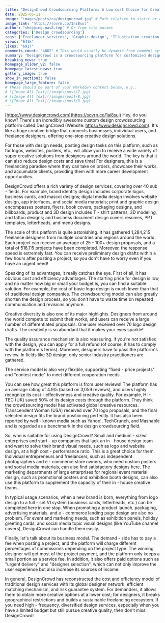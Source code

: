 ```yaml
---
title: "DesignCrowd Crowdsourcing Platform: A Low-cost Choice for Creative Design, Suitable for Various Groups and Scenarios"
date: 2025-06-11
image: "images/posts/ca/designcrowd.jpg" # Path relative to static or assets
image_link: "https://sovrn.co/1ai8sul"
author: "shopping.nav8.top" # Or from site params
categories: ['Design crowdsourcing']
tags: ['Freelancer services', 'Graphic design', 'Illustration creation', 'Website development', 'Online store platform']
views: "641k"
likes: "6917"
comments_count: "4802" # This would usually be dynamic from comment system
summary: "DesignCrowd is a crowdsourcing platform for customized design that connects enterprises, users, and designers, offering a one-stop solution. It has a wide range of design services, a large scale, and fast response. It has advantages such as cost - effectiveness and diverse creativity, and its services are flexible. It has high user evaluations and is suitable for small and medium - sized enterprises. Its business model is reasonable, and it is worth a try for those with design needs. "
breaking_news: true   
homepage_slider_v2: false  
homepage_latest_news: true  
gallery_image: true  
show_in_section3: false
homepage_large_feature: false
# These should be part of your Markdown content below, e.g.:
# ![Image Alt Text](/images/post/7.jpg)
# ![Image Alt Text](/images/post/8.jpg)
# ![Image Alt Text](/images/post/9.jpg)
---
```

[https://www.designcrowd.com](https://sovrn.co/1ai8sul)
Hey, do you know? There's an incredibly awesome custom design crowdsourcing platform called DesignCrowd (Website: https://www.designcrowd.com). It's like a huge creative bridge that connects businesses, individual users, and freelance designers, offering one-stop creative design solutions.

For those with design needs, posting design tasks on this platform, such as for logos, websites, posters, etc., will allow you to receive a wide variety of super creative solutions from designers around the world. The key is that it can also reduce design costs and save time! For designers, this is a freelancing paradise where they can take on orders, showcase their works, and accumulate clients, providing them with more career development opportunities.

DesignCrowd offers a rich variety of design services, covering over 40 sub - fields. For example, brand identity design includes corporate logos, business cards, and mascot designs; digital media design involves website design, app interfaces, and social media materials; print and graphic design encompasses posters, flyers, book covers, packaging designs, and billboards; product and 3D design includes T - shirt patterns, 3D modeling, and tattoo designs; and business document design covers resumes, PPT templates, letterheads, and menu designs.

The scale of this platform is quite astonishing. It has gathered 1,284,215 freelance designers from multiple countries and regions around the world. Each project can receive an average of 25 - 100+ design proposals, and a total of 516,115 projects have been completed. Moreover, the response speed is extremely fast. You can receive preliminary design drafts within a few hours after posting a project, so you don't have to worry even if you have an urgent need!

Speaking of its advantages, it really catches the eye. First of all, it has obvious cost and efficiency advantages. The starting price for design is low, and no matter how big or small your budget is, you can find a suitable solution. For example, the cost of basic logo design is much lower than that of traditional design companies. The crowdsourcing model can also greatly shorten the design process, so you don't have to waste time on repeated communication and revisions anymore.

Creative diversity is also one of its major highlights. Designers from around the world compete to submit their works, and users can receive a large number of differentiated proposals. One user received over 70 logo design drafts. The creativity is so abundant that it makes your eyes sparkle!

The quality assurance mechanism is also reassuring. If you're not satisfied with the design, you can apply for a full refund (of course, it has to comply with the platform's terms). Moreover, designers have to pass the platform's review. In fields like 3D design, only senior industry practitioners are gathered.

The service model is also very flexible, supporting "fixed - price projects" and "contest mode" to meet different cooperation needs.

You can see how great this platform is from user reviews! The platform has an average rating of 4.9/5 (based on 3,059 reviews), and users highly recognize its cost - effectiveness and creative quality. For example, HI - TEC (UK) saved 50% of its design costs through the platform. They think the crowdsourcing model has activated global creative resources. Transcendent Woman (USA) received over 70 logo proposals, and the final selected design fits the brand positioning perfectly. It has also been reported by well - known media such as Yahoo!, TechCrunch, and Mashable and is regarded as a benchmark in the design crowdsourcing field.

So, who is suitable for using DesignCrowd? Small and medium - sized enterprises and start - up companies that lack an in - house design team and want to solve their brand visual needs, such as logo and website design, at a high cost - performance ratio. This is a great choice for them. Individual entrepreneurs and freelancers, such as independent photographers and e - commerce store owners, who need custom posters and social media materials, can also find satisfactory designs here. The marketing departments of large enterprises for regional event material design, such as promotional posters and exhibition booth designs, can also use this platform to supplement the capacity of their in - house creative teams.

In typical usage scenarios, when a new brand is born, everything from logo design to a full - set VI system (business cards, letterheads, etc.) can be completed here in one stop. When promoting a product launch, packaging, advertising materials, and e - commerce landing page design are also no problem. For event and marketing needs, such as exhibition panels, holiday greeting cards, and social media topic visual designs (like YouTube channel covers), DesignCrowd can handle them easily.

Finally, let's talk about its business model. The demand - side has to pay a fee when posting a project, and the platform will charge different percentages of commissions depending on the project type. The winning designer will get most of the project payment, and the platform only keeps a small portion as a service fee. In addition, it also offers paid options such as "urgent delivery" and "designer selection", which can not only improve the user experience but also increase its sources of income.

In general, DesignCrowd has reconstructed the cost and efficiency model of traditional design services with its global designer network, efficient matching mechanism, and risk guarantee system. For demanders, it allows them to obtain more creative options at a lower cost; for designers, it breaks geographical restrictions and builds a sustainable freelancing ecosystem. If you need high - frequency, diversified design services, especially when you have a limited budget but still pursue creative quality, then don't miss DesignCrowd! 
